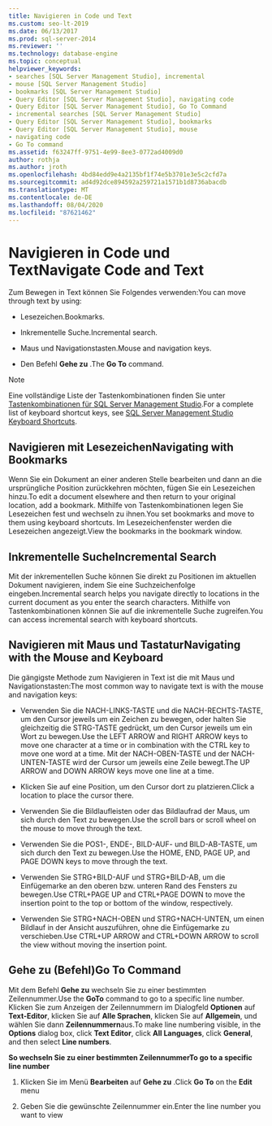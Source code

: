 ```yaml
---
title: Navigieren in Code und Text
ms.custom: seo-lt-2019
ms.date: 06/13/2017
ms.prod: sql-server-2014
ms.reviewer: ''
ms.technology: database-engine
ms.topic: conceptual
helpviewer_keywords:
- searches [SQL Server Management Studio], incremental
- mouse [SQL Server Management Studio]
- bookmarks [SQL Server Management Studio]
- Query Editor [SQL Server Management Studio], navigating code
- Query Editor [SQL Server Management Studio], Go To Command
- incremental searches [SQL Server Management Studio]
- Query Editor [SQL Server Management Studio], bookmarks
- Query Editor [SQL Server Management Studio], mouse
- navigating code
- Go To command
ms.assetid: f63247ff-9751-4e99-8ee3-0772ad4009d0
author: rothja
ms.author: jroth
ms.openlocfilehash: 4bd84edd9e4a2135bf1f74e5b3701e3e5c2cfd7a
ms.sourcegitcommit: ad4d92dce894592a259721a1571b1d8736abacdb
ms.translationtype: MT
ms.contentlocale: de-DE
ms.lasthandoff: 08/04/2020
ms.locfileid: "87621462"
---
```

# <a name="navigate-code-and-text"></a><span data-ttu-id="22ea4-102">Navigieren in Code und Text</span><span class="sxs-lookup"><span data-stu-id="22ea4-102">Navigate Code and Text</span></span>
  <span data-ttu-id="22ea4-103">Zum Bewegen in Text können Sie Folgendes verwenden:</span><span class="sxs-lookup"><span data-stu-id="22ea4-103">You can move through text by using:</span></span>  
  
-   <span data-ttu-id="22ea4-104">Lesezeichen.</span><span class="sxs-lookup"><span data-stu-id="22ea4-104">Bookmarks.</span></span>  
  
-   <span data-ttu-id="22ea4-105">Inkrementelle Suche.</span><span class="sxs-lookup"><span data-stu-id="22ea4-105">Incremental search.</span></span>  
  
-   <span data-ttu-id="22ea4-106">Maus und Navigationstasten.</span><span class="sxs-lookup"><span data-stu-id="22ea4-106">Mouse and navigation keys.</span></span>  
  
-   <span data-ttu-id="22ea4-107">Den Befehl **Gehe zu** .</span><span class="sxs-lookup"><span data-stu-id="22ea4-107">The **Go To** command.</span></span>  
  
> [!NOTE]  
>  <span data-ttu-id="22ea4-108">Eine vollständige Liste der Tastenkombinationen finden Sie unter [Tastenkombinationen für SQL Server Management Studio](../../ssms/sql-server-management-studio-keyboard-shortcuts.md).</span><span class="sxs-lookup"><span data-stu-id="22ea4-108">For a complete list of keyboard shortcut keys, see [SQL Server Management Studio Keyboard Shortcuts](../../ssms/sql-server-management-studio-keyboard-shortcuts.md).</span></span>  
  
## <a name="navigating-with-bookmarks"></a><span data-ttu-id="22ea4-109">Navigieren mit Lesezeichen</span><span class="sxs-lookup"><span data-stu-id="22ea4-109">Navigating with Bookmarks</span></span>  
 <span data-ttu-id="22ea4-110">Wenn Sie ein Dokument an einer anderen Stelle bearbeiten und dann an die ursprüngliche Position zurückkehren möchten, fügen Sie ein Lesezeichen hinzu.</span><span class="sxs-lookup"><span data-stu-id="22ea4-110">To edit a document elsewhere and then return to your original location, add a bookmark.</span></span> <span data-ttu-id="22ea4-111">Mithilfe von Tastenkombinationen legen Sie Lesezeichen fest und wechseln zu ihnen.</span><span class="sxs-lookup"><span data-stu-id="22ea4-111">You set bookmarks and move to them using keyboard shortcuts.</span></span> <span data-ttu-id="22ea4-112">Im Lesezeichenfenster werden die Lesezeichen angezeigt.</span><span class="sxs-lookup"><span data-stu-id="22ea4-112">View the bookmarks in the bookmark window.</span></span>  
  
## <a name="incremental-search"></a><span data-ttu-id="22ea4-113">Inkrementelle Suche</span><span class="sxs-lookup"><span data-stu-id="22ea4-113">Incremental Search</span></span>  
 <span data-ttu-id="22ea4-114">Mit der inkrementellen Suche können Sie direkt zu Positionen im aktuellen Dokument navigieren, indem Sie eine Suchzeichenfolge eingeben.</span><span class="sxs-lookup"><span data-stu-id="22ea4-114">Incremental search helps you navigate directly to locations in the current document as you enter the search characters.</span></span> <span data-ttu-id="22ea4-115">Mithilfe von Tastenkombinationen können Sie auf die inkrementelle Suche zugreifen.</span><span class="sxs-lookup"><span data-stu-id="22ea4-115">You can access incremental search with keyboard shortcuts.</span></span>  
  
## <a name="navigating-with-the-mouse-and-keyboard"></a><span data-ttu-id="22ea4-116">Navigieren mit Maus und Tastatur</span><span class="sxs-lookup"><span data-stu-id="22ea4-116">Navigating with the Mouse and Keyboard</span></span>  
 <span data-ttu-id="22ea4-117">Die gängigste Methode zum Navigieren in Text ist die mit Maus und Navigationstasten:</span><span class="sxs-lookup"><span data-stu-id="22ea4-117">The most common way to navigate text is with the mouse and navigation keys:</span></span>  
  
-   <span data-ttu-id="22ea4-118">Verwenden Sie die NACH-LINKS-TASTE und die NACH-RECHTS-TASTE, um den Cursor jeweils um ein Zeichen zu bewegen, oder halten Sie gleichzeitig die STRG-TASTE gedrückt, um den Cursor jeweils um ein Wort zu bewegen.</span><span class="sxs-lookup"><span data-stu-id="22ea4-118">Use the LEFT ARROW and RIGHT ARROW keys to move one character at a time or in combination with the CTRL key to move one word at a time.</span></span> <span data-ttu-id="22ea4-119">Mit der NACH-OBEN-TASTE und der NACH-UNTEN-TASTE wird der Cursor um jeweils eine Zeile bewegt.</span><span class="sxs-lookup"><span data-stu-id="22ea4-119">The UP ARROW and DOWN ARROW keys move one line at a time.</span></span>  
  
-   <span data-ttu-id="22ea4-120">Klicken Sie auf eine Position, um den Cursor dort zu platzieren.</span><span class="sxs-lookup"><span data-stu-id="22ea4-120">Click a location to place the cursor there.</span></span>  
  
-   <span data-ttu-id="22ea4-121">Verwenden Sie die Bildlaufleisten oder das Bildlaufrad der Maus, um sich durch den Text zu bewegen.</span><span class="sxs-lookup"><span data-stu-id="22ea4-121">Use the scroll bars or scroll wheel on the mouse to move through the text.</span></span>  
  
-   <span data-ttu-id="22ea4-122">Verwenden Sie die POS1-, ENDE-, BILD-AUF- und BILD-AB-TASTE, um sich durch den Text zu bewegen.</span><span class="sxs-lookup"><span data-stu-id="22ea4-122">Use the HOME, END, PAGE UP, and PAGE DOWN keys to move through the text.</span></span>  
  
-   <span data-ttu-id="22ea4-123">Verwenden Sie STRG+BILD-AUF und STRG+BILD-AB, um die Einfügemarke an den oberen bzw. unteren Rand des Fensters zu bewegen.</span><span class="sxs-lookup"><span data-stu-id="22ea4-123">Use CTRL+PAGE UP and CTRL+PAGE DOWN to move the insertion point to the top or bottom of the window, respectively.</span></span>  
  
-   <span data-ttu-id="22ea4-124">Verwenden Sie STRG+NACH-OBEN und STRG+NACH-UNTEN, um einen Bildlauf in der Ansicht auszuführen, ohne die Einfügemarke zu verschieben.</span><span class="sxs-lookup"><span data-stu-id="22ea4-124">Use CTRL+UP ARROW and CTRL+DOWN ARROW to scroll the view without moving the insertion point.</span></span>  
  
## <a name="go-to-command"></a><span data-ttu-id="22ea4-125">Gehe zu (Befehl)</span><span class="sxs-lookup"><span data-stu-id="22ea4-125">Go To Command</span></span>  
 <span data-ttu-id="22ea4-126">Mit dem Befehl **Gehe zu** wechseln Sie zu einer bestimmten Zeilennummer.</span><span class="sxs-lookup"><span data-stu-id="22ea4-126">Use the **GoTo** command to go to a specific line number.</span></span> <span data-ttu-id="22ea4-127">Klicken Sie zum Anzeigen der Zeilennummern im Dialogfeld **Optionen** auf **Text-Editor**, klicken Sie auf **Alle Sprachen**, klicken Sie auf **Allgemein**, und wählen Sie dann **Zeilennummern**aus.</span><span class="sxs-lookup"><span data-stu-id="22ea4-127">To make line numbering visible, in the **Options** dialog box, click **Text Editor**, click **All Languages**, click **General**, and then select **Line numbers**.</span></span>  
  
 <span data-ttu-id="22ea4-128">**So wechseln Sie zu einer bestimmten Zeilennummer**</span><span class="sxs-lookup"><span data-stu-id="22ea4-128">**To go to a specific line number**</span></span>  
  
1.  <span data-ttu-id="22ea4-129">Klicken Sie im Menü **Bearbeiten** auf **Gehe zu** .</span><span class="sxs-lookup"><span data-stu-id="22ea4-129">Click **Go To** on the **Edit** menu</span></span>  
  
2.  <span data-ttu-id="22ea4-130">Geben Sie die gewünschte Zeilennummer ein.</span><span class="sxs-lookup"><span data-stu-id="22ea4-130">Enter the line number you want to view</span></span>  
  
  

